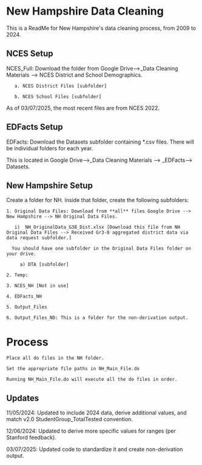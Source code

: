 
# New Hampshire Data Cleaning

This is a ReadMe for New Hampshire's data cleaning process, from 2009 to 2024.

## NCES Setup

NCES_Full: Download the folder from Google Drive-->_Data Cleaning Materials --> NCES District and School Demographics.
    
       a. NCES District Files [subfolder] 

       b. NCES School Files [subfolder]

As of 03/07/2025, the most recent files are from NCES 2022. 

## EDFacts Setup
EDFacts: Download the Datasets subfolder containing *.csv files. There will be individual folders for each year. 

This is located in Google Drive-->_Data Cleaning Materials --> _EDFacts--> Datasets.

## New Hampshire Setup
  Create a folder for NH. Inside that folder, create the following subfolders:
  
    1. Original Data Files: Download from **all** files Google Drive --> New Hampshire --> NH Original Data Files.
    
       i)  NH_OriginalData_G38_Dist.xlsx [Download this file from NH Original Data Files --> Received Gr3-8 aggregated district data via data request subfolder.]
       
      You should have one subfolder in the Original Data Files folder on your drive.
       
         a) DTA [subfolder]
                      
    2. Temp:  
             
    3. NCES_NH [Not in use] 
          
    4. EDFacts_NH 
          
    5. Output_Files
          
    6. Output_Files_ND: This is a folder for the non-derivation output.

# Process
    Place all do files in the NH folder.
        
    Set the appropriate file paths in NH_Main_File.do
        
    Running NH_Main_File.do will execute all the do files in order.

## Updates

11/05/2024: Updated to include 2024 data, derive additional values, and match v2.0 StudentGroup_TotalTested convention.

12/06/2024: Updated to derive more specific values for ranges (per Stanford feedback).

03/07/2025: Updated code to standardize it and create non-derivation output.
